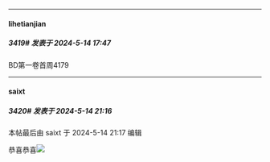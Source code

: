 ﻿
*****

####  lihetianjian  
##### 3419#       发表于 2024-5-14 17:47

BD第一卷首周4179


*****

####  saixt  
##### 3420#       发表于 2024-5-14 21:16

 本帖最后由 saixt 于 2024-5-14 21:17 编辑 

恭喜恭喜<img src="https://static.saraba1st.com/image/smiley/face2017/043.png" referrerpolicy="no-referrer">

